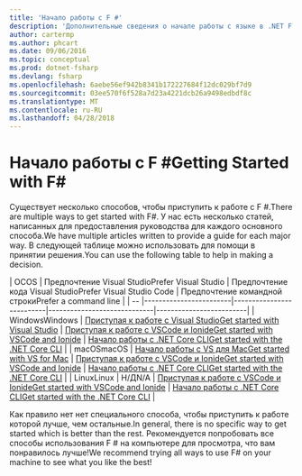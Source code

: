 ```yaml
---
title: 'Начало работы с F #'
description: 'Дополнительные сведения о начале работы с языке в .NET F #.'
author: cartermp
ms.author: phcart
ms.date: 09/06/2016
ms.topic: conceptual
ms.prod: dotnet-fsharp
ms.devlang: fsharp
ms.openlocfilehash: 6aebe56ef942b8341b172227684f12dc029bf7d9
ms.sourcegitcommit: 03ee570f6f528a7d23a4221dcb26a9498edbdf8c
ms.translationtype: MT
ms.contentlocale: ru-RU
ms.lasthandoff: 04/28/2018
---
```

# <a name="getting-started-with-f"></a><span data-ttu-id="b2f96-103">Начало работы с F #</span><span class="sxs-lookup"><span data-stu-id="b2f96-103">Getting Started with F#</span></span> #

<span data-ttu-id="b2f96-104">Существует несколько способов, чтобы приступить к работе с F #.</span><span class="sxs-lookup"><span data-stu-id="b2f96-104">There are multiple ways to get started with F#.</span></span>  <span data-ttu-id="b2f96-105">У нас есть несколько статей, написанных для предоставления руководства для каждого основного способа.</span><span class="sxs-lookup"><span data-stu-id="b2f96-105">We have multiple articles written to provide a guide for each major way.</span></span>  <span data-ttu-id="b2f96-106">В следующей таблице можно использовать для помощи в принятии решения.</span><span class="sxs-lookup"><span data-stu-id="b2f96-106">You can use the following table to help in making a decision.</span></span>

| <span data-ttu-id="b2f96-107">ОС</span><span class="sxs-lookup"><span data-stu-id="b2f96-107">OS</span></span> | <span data-ttu-id="b2f96-108">Предпочтение Visual Studio</span><span class="sxs-lookup"><span data-stu-id="b2f96-108">Prefer Visual Studio</span></span> | <span data-ttu-id="b2f96-109">Предпочтение кода Visual Studio</span><span class="sxs-lookup"><span data-stu-id="b2f96-109">Prefer Visual Studio Code</span></span> | <span data-ttu-id="b2f96-110">Предпочтение командной строки</span><span class="sxs-lookup"><span data-stu-id="b2f96-110">Prefer a command line</span></span> |
| -- |------------------------|--------------------------|-----------------------------|-------------------------|
| <span data-ttu-id="b2f96-111">Windows</span><span class="sxs-lookup"><span data-stu-id="b2f96-111">Windows</span></span> | [<span data-ttu-id="b2f96-112">Приступая к работе с Visual Studio</span><span class="sxs-lookup"><span data-stu-id="b2f96-112">Get started with Visual Studio</span></span>](get-started-visual-studio.md) | [<span data-ttu-id="b2f96-113">Приступая к работе с VSCode и Ionide</span><span class="sxs-lookup"><span data-stu-id="b2f96-113">Get started with VSCode and Ionide</span></span>](get-started-vscode.md) | [<span data-ttu-id="b2f96-114">Начало работы с .NET Core CLI</span><span class="sxs-lookup"><span data-stu-id="b2f96-114">Get started with the .NET Core CLI</span></span>](get-started-command-line.md) |
| <span data-ttu-id="b2f96-115">macOS</span><span class="sxs-lookup"><span data-stu-id="b2f96-115">macOS</span></span> | [<span data-ttu-id="b2f96-116">Начало работы с VS для Mac</span><span class="sxs-lookup"><span data-stu-id="b2f96-116">Get started with VS for Mac</span></span>](get-started-with-visual-studio-for-mac.md) | [<span data-ttu-id="b2f96-117">Приступая к работе с VSCode и Ionide</span><span class="sxs-lookup"><span data-stu-id="b2f96-117">Get started with VSCode and Ionide</span></span>](get-started-vscode.md) | [<span data-ttu-id="b2f96-118">Начало работы с .NET Core CLI</span><span class="sxs-lookup"><span data-stu-id="b2f96-118">Get started with the .NET Core CLI</span></span>](get-started-command-line.md) |
| <span data-ttu-id="b2f96-119">Linux</span><span class="sxs-lookup"><span data-stu-id="b2f96-119">Linux</span></span> | <span data-ttu-id="b2f96-120">Н/Д</span><span class="sxs-lookup"><span data-stu-id="b2f96-120">N/A</span></span> | [<span data-ttu-id="b2f96-121">Приступая к работе с VSCode и Ionide</span><span class="sxs-lookup"><span data-stu-id="b2f96-121">Get started with VSCode and Ionide</span></span>](get-started-vscode.md) | [<span data-ttu-id="b2f96-122">Начало работы с .NET Core CLI</span><span class="sxs-lookup"><span data-stu-id="b2f96-122">Get started with the .NET Core CLI</span></span>](get-started-command-line.md) |

<span data-ttu-id="b2f96-123">Как правило нет нет специального способа, чтобы приступить к работе которой лучше, чем остальные.</span><span class="sxs-lookup"><span data-stu-id="b2f96-123">In general, there is no specific way to get started which is better than the rest.</span></span>  <span data-ttu-id="b2f96-124">Рекомендуется попробовать все способы использования F # на компьютере для просмотра, что вам понравилось лучше!</span><span class="sxs-lookup"><span data-stu-id="b2f96-124">We recommend trying all ways to use F# on your machine to see what you like the best!</span></span>
